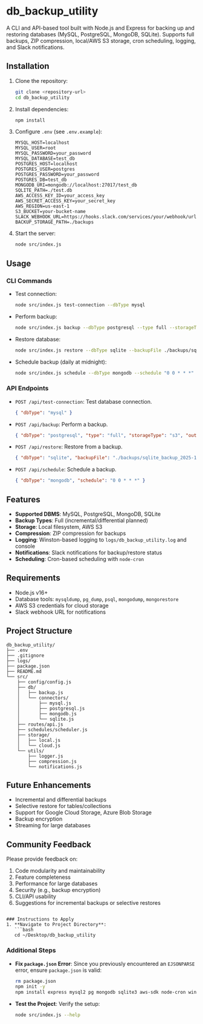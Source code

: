 
# db_backup_utility

A CLI and API-based tool built with Node.js and Express for backing up and restoring databases (MySQL, PostgreSQL, MongoDB, SQLite). Supports full backups, ZIP compression, local/AWS S3 storage, cron scheduling, logging, and Slack notifications.

## Installation
1. Clone the repository:
   ```bash
   git clone <repository-url>
   cd db_backup_utility
   ```
2. Install dependencies:
   ```bash
   npm install
   ```
3. Configure `.env` (see `.env.example`):
   ```env
   MYSQL_HOST=localhost
   MYSQL_USER=root
   MYSQL_PASSWORD=your_password
   MYSQL_DATABASE=test_db
   POSTGRES_HOST=localhost
   POSTGRES_USER=postgres
   POSTGRES_PASSWORD=your_password
   POSTGRES_DB=test_db
   MONGODB_URI=mongodb://localhost:27017/test_db
   SQLITE_PATH=./test.db
   AWS_ACCESS_KEY_ID=your_access_key
   AWS_SECRET_ACCESS_KEY=your_secret_key
   AWS_REGION=us-east-1
   S3_BUCKET=your-bucket-name
   SLACK_WEBHOOK_URL=https://hooks.slack.com/services/your/webhook/url
   BACKUP_STORAGE_PATH=./backups
   ```
4. Start the server:
   ```bash
   node src/index.js
   ```

## Usage
### CLI Commands
- Test connection:
  ```bash
  node src/index.js test-connection --dbType mysql
  ```
- Perform backup:
  ```bash
  node src/index.js backup --dbType postgresql --type full --storageType s3 --outputPath ./backups
  ```
- Restore database:
  ```bash
  node src/index.js restore --dbType sqlite --backupFile ./backups/sqlite_backup_2025-10-03.db.zip
  ```
- Schedule backup (daily at midnight):
  ```bash
  node src/index.js schedule --dbType mongodb --schedule "0 0 * * *"
  ```

### API Endpoints
- `POST /api/test-connection`: Test database connection.
  ```json
  { "dbType": "mysql" }
  ```
- `POST /api/backup`: Perform a backup.
  ```json
  { "dbType": "postgresql", "type": "full", "storageType": "s3", "outputPath": "./backups" }
  ```
- `POST /api/restore`: Restore from a backup.
  ```json
  { "dbType": "sqlite", "backupFile": "./backups/sqlite_backup_2025-10-03.db.zip" }
  ```
- `POST /api/schedule`: Schedule a backup.
  ```json
  { "dbType": "mongodb", "schedule": "0 0 * * *" }
  ```

## Features
- **Supported DBMS**: MySQL, PostgreSQL, MongoDB, SQLite
- **Backup Types**: Full (incremental/differential planned)
- **Storage**: Local filesystem, AWS S3
- **Compression**: ZIP compression for backups
- **Logging**: Winston-based logging to `logs/db_backup_utility.log` and console
- **Notifications**: Slack notifications for backup/restore status
- **Scheduling**: Cron-based scheduling with `node-cron`

## Requirements
- Node.js v16+
- Database tools: `mysqldump`, `pg_dump`, `psql`, `mongodump`, `mongorestore`
- AWS S3 credentials for cloud storage
- Slack webhook URL for notifications

## Project Structure
```
db_backup_utility/
├── .env
├── .gitignore
├── logs/
├── package.json
├── README.md
└── src/
    ├── config/config.js
    ├── db/
    │   ├── backup.js
    │   └── connectors/
    │       ├── mysql.js
    │       ├── postgresql.js
    │       ├── mongodb.js
    │       └── sqlite.js
    ├── routes/api.js
    ├── schedules/scheduler.js
    ├── storage/
    │   ├── local.js
    │   └── cloud.js
    └── utils/
        ├── logger.js
        ├── compression.js
        └── notifications.js
```

## Future Enhancements
- Incremental and differential backups
- Selective restore for tables/collections
- Support for Google Cloud Storage, Azure Blob Storage
- Backup encryption
- Streaming for large databases

## Community Feedback
Please provide feedback on:
1. Code modularity and maintainability
2. Feature completeness
3. Performance for large databases
4. Security (e.g., backup encryption)
5. CLI/API usability
6. Suggestions for incremental backups or selective restores
```

### Instructions to Apply
1. **Navigate to Project Directory**:
   ```bash
   cd ~/Desktop/db_backup_utility
   ```



### Additional Steps
- **Fix `package.json` Error**: Since you previously encountered an `EJSONPARSE` error, ensure `package.json` is valid:
  ```bash
  rm package.json
  npm init -y
  npm install express mysql2 pg mongodb sqlite3 aws-sdk node-cron winston adm-zip axios dotenv yargs
  ```

- **Test the Project**: Verify the setup:
  ```bash
  node src/index.js --help
  ```

